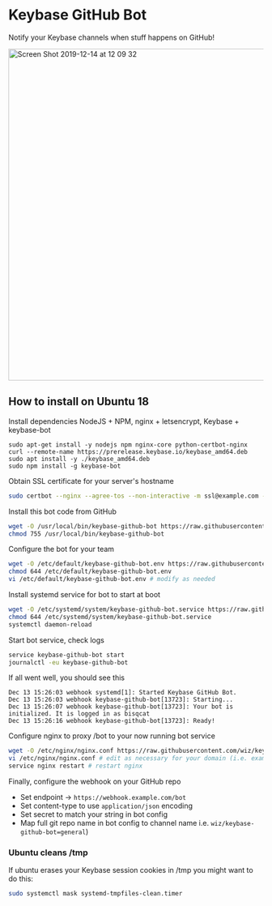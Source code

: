 # Keybase GitHub Bot
Notify your Keybase channels when stuff happens on GitHub!

<img width="655" alt="Screen Shot 2019-12-14 at 12 09 32" src="https://user-images.githubusercontent.com/232186/70842755-b75e5200-1e6a-11ea-8454-411da04cbd7b.png">

## How to install on Ubuntu 18

Install dependencies NodeJS + NPM, nginx + letsencrypt, Keybase + keybase-bot
```base
sudo apt-get install -y nodejs npm nginx-core python-certbot-nginx
curl --remote-name https://prerelease.keybase.io/keybase_amd64.deb
sudo apt install -y ./keybase_amd64.deb
sudo npm install -g keybase-bot
```

Obtain SSL certificate for your server's hostname
```bash
sudo certbot --nginx --agree-tos --non-interactive -m ssl@example.com -d webhook.example.com
```

Install this bot code from GitHub
```bash
wget -O /usr/local/bin/keybase-github-bot https://raw.githubusercontent.com/wiz/keybase-github-bot/master/keybase-github-bot
chmod 755 /usr/local/bin/keybase-github-bot
```

Configure the bot for your team
```bash
wget -O /etc/default/keybase-github-bot.env https://raw.githubusercontent.com/wiz/keybase-github-bot/master/keybase-github-bot.env
chmod 644 /etc/default/keybase-github-bot.env
vi /etc/default/keybase-github-bot.env # modify as needed
```

Install systemd service for bot to start at boot
```bash
wget -O /etc/systemd/system/keybase-github-bot.service https://raw.githubusercontent.com/wiz/keybase-github-bot/master/keybase-github-bot.service
chmod 644 /etc/systemd/system/keybase-github-bot.service
systemctl daemon-reload
```

Start bot service, check logs
```bash
service keybase-github-bot start
journalctl -eu keybase-github-bot
```

If all went well, you should see this
```
Dec 13 15:26:03 webhook systemd[1]: Started Keybase GitHub Bot.
Dec 13 15:26:03 webhook keybase-github-bot[13723]: Starting...
Dec 13 15:26:07 webhook keybase-github-bot[13723]: Your bot is initialized. It is logged in as bisqcat
Dec 13 15:26:16 webhook keybase-github-bot[13723]: Ready!
```

Configure nginx to proxy /bot to your now running bot service
```bash
wget -O /etc/nginx/nginx.conf https://raw.githubusercontent.com/wiz/keybase-github-bot/master/nginx.conf
vi /etc/nginx/nginx.conf # edit as necessary for your domain (i.e. example.com -> your domain)
service nginx restart # restart nginx
```

Finally, configure the webhook on your GitHub repo
* Set endpoint -> `https://webhook.example.com/bot`
* Set content-type to use `application/json` encoding
* Set secret to match your string in bot config
* Map full git repo name in bot config to channel name
  i.e. `wiz/keybase-github-bot=general`)

### Ubuntu cleans /tmp

If ubuntu erases your Keybase session cookies in /tmp you might want to do this:
```bash
sudo systemctl mask systemd-tmpfiles-clean.timer
```
